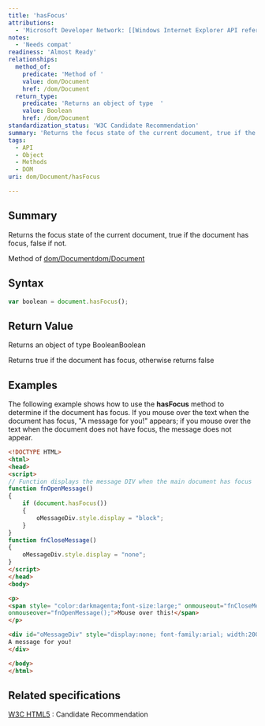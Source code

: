 ```yaml
---
title: 'hasFocus'
attributions:
  - 'Microsoft Developer Network: [[Windows Internet Explorer API reference](http://msdn.microsoft.com/en-us/library/ie/hh828809%28v=vs.85%29.aspx) Article]'
notes:
  - 'Needs compat'
readiness: 'Almost Ready'
relationships:
  method_of:
    predicate: 'Method of '
    value: dom/Document
    href: /dom/Document
  return_type:
    predicate: 'Returns an object of type  '
    value: Boolean
    href: /dom/Document
standardization_status: 'W3C Candidate Recommendation'
summary: 'Returns the focus state of the current document, true if the document has focus, false if not.'
tags:
  - API
  - Object
  - Methods
  - DOM
uri: dom/Document/hasFocus

---
```

## Summary

Returns the focus state of the current document, true if the document has focus, false if not.

Method of [dom/Document](/dom/Document)[dom/Document](/dom/Document)

## Syntax

``` js
var boolean = document.hasFocus();
```

## Return Value

Returns an object of type BooleanBoolean

Returns true if the document has focus, otherwise returns false

## Examples

The following example shows how to use the **hasFocus** method to determine if the document has focus. If you mouse over the text when the document has focus, "A message for you!" appears; if you mouse over the text when the document does not have focus, the message does not appear.

``` html
<!DOCTYPE HTML>
<html>
<head>
<script>
// Function displays the message DIV when the main document has focus
function fnOpenMessage()
{
    if (document.hasFocus())
    {
        oMessageDiv.style.display = "block";
    }
}
function fnCloseMessage()
{
    oMessageDiv.style.display = "none";
}
</script>
</head>
<body>

<p>
<span style= "color:darkmagenta;font-size:large;" onmouseout="fnCloseMessage();"
onmouseover="fnOpenMessage();">Mouse over this!</span>
</p>

<div id="oMessageDiv" style="display:none; font-family:arial; width:200px; font-size:large; color:steelblue; border:4px solid gold;">
A message for you!
</div>

</body>
</html>
```

## Related specifications

[W3C HTML5](http://www.w3.org/TR/html5/editing.html#dom-document-hasfocus)
:   Candidate Recommendation

